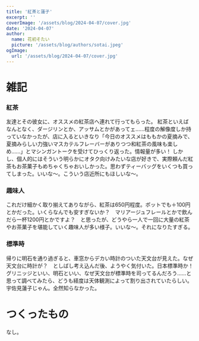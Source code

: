 ```yaml
---
title: '紅茶と蓮子'
excerpt: ''
coverImage: '/assets/blog/2024-04-07/cover.jpg'
date: '2024-04-07'
author:
  name: 花初そたい
  picture: '/assets/blog/authors/sotai.jpeg'
ogImage:
  url: '/assets/blog/2024-04-07/cover.jpg'
---
```

# 雑記
### 紅茶
友達とその彼女に、オススメの紅茶店へ連れて行ってもらった。
紅茶といえばなんとなく、ダージリンとか、アッサムとかがあってェ……程度の解像度しか持っていなかったが、店に入るといきなり「今日のオススメはももかの夏摘みで、夏摘みらしい力強いマスカテルフレーバーがありつつ和紅茶の風味も楽しめ……」とマシンガントークを受けてひっくり返った。情報量が多い！
しかし、個人的にはそういう明らかにオタク向けみたいな店が好きで、実際頼んだ紅茶もお茶菓子もめちゃくちゃおいしかった。思わずティーバッグをいくつも買ってしまった。いいな～。こういう店近所にもほしいな～。

### 趣味人
これだけ細かく取り揃えてありながら、紅茶は650円程度。ポットでも＋100円とかだった。いくらなんでも安すぎないか？　マリアージュフレールとかで飲んだら一杯1200円とかですよ？　と思ったが、どうやら一人で一回に大量の紅茶やお茶菓子を堪能していく趣味人が多い様子。いいな～。それになりたすぎる。

### 標準時
帰りに明石を通り過ぎると、車窓からデカい時計のついた天文台が見えた。なぜ天文台に時計が？　としばし考え込んだ後、ようやく気付いた。日本標準時か！
グリニッジといい、明石といい、なぜ天文台が標準時を司ってるんだろう……と思って調べてみたら、どうも経度は天体観測によって割り出されていたらしい。宇佐見蓮子じゃん。全然知らなかった。

# つくったもの
なし。